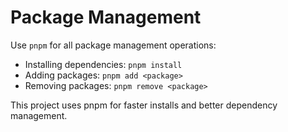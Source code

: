 # Package Management

Use `pnpm` for all package management operations:
- Installing dependencies: `pnpm install`
- Adding packages: `pnpm add <package>`
- Removing packages: `pnpm remove <package>`

This project uses pnpm for faster installs and better dependency management.
